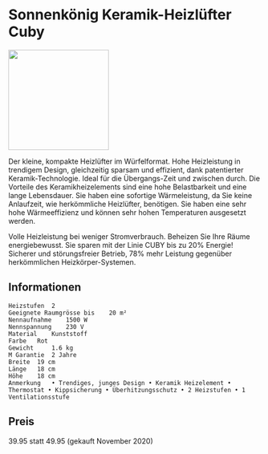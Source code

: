 # Sonnenkönig Keramik-Heizlüfter Cuby 

<img src="sonnenkoenig-keramik-heizluefter-cuby.png" width="200px" /> 

Der kleine, kompakte Heizlüfter im Würfelformat. Hohe Heizleistung in trendigem Design, gleichzeitig sparsam und effizient, dank patentierter Keramik-Technologie. Ideal für die Übergangs-Zeit und zwischen durch. Die Vorteile des Keramikheizelements sind eine hohe Belastbarkeit und eine lange Lebensdauer. Sie haben eine sofortige Wärmeleistung, da Sie keine Anlaufzeit, wie herkömmliche Heizlüfter, benötigen. Sie haben eine sehr hohe Wärmeeffizienz und können sehr hohen Temperaturen ausgesetzt werden.

Volle Heizleistung bei weniger Stromverbrauch. Beheizen Sie Ihre Räume energiebewusst. Sie sparen mit der Linie CUBY bis zu 20% Energie! Sicherer und störungsfreier Betrieb, 78% mehr Leistung gegenüber herkömmlichen Heizkörper-Systemen. 

## Informationen
    Heizstufen 	2
    Geeignete Raumgrösse bis 	20 m²
    Nennaufnahme 	1500 W
    Nennspannung 	230 V
    Material 	Kunststoff
    Farbe 	Rot
    Gewicht 	1.6 kg
    M Garantie 	2 Jahre
    Breite 	19 cm
    Länge 	18 cm
    Höhe 	18 cm
    Anmerkung 	• Trendiges, junges Design • Keramik Heizelement • Thermostat • Kippsicherung • Überhitzungsschutz • 2 Heizstufen • 1 Ventilationsstufe 

## Preis
39.95 statt 49.95 (gekauft November 2020)